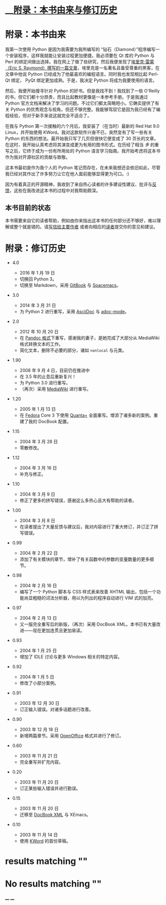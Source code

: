 #  __[附录：本书由来与修订历史](.)

# 附录：本书由来 

我第一次使用 Python 是因为我需要为我所编写的 “钻石（Diamond）”程序编写一个安装程序，这样我就能让安装过程更加便捷。我必须要在 Qt 库的 Python 与 Perl 的绑定间做出选择。我在网上了做了些研究，然后我便发现了[埃里克·雷蒙（Eric S. Raymond）撰写的一篇文章](http://www.python.org/about/success/esr/)，埃里克是一名著名且备受尊重的黑客，在文章中他说 Python 已经成为了他最喜欢的编程语言。同时我也发现相比起 Perl-Qt 绑定， PyQt 绑定更加成熟。于是，我决定 Python 将成为我要使用的语言。

然后，我便开始搜寻针对 Python 的好书。但是我找不到！我找到了一些 O'Reilly 的书，但它们都十分昂贵，而且比起教材更像是一本参考手册。于是我通过 Python 官方文档来解决了学习的问题。不过它们都太简略短小。它确实提供了有关 Python 的优秀观念与视角，但还不够完整。我能够驾驭它是因为我已经有了编程经验，但对于新手来说这就完全不适合了。

在我与 Python 第一次接触的六个月后，我安装了（在当时）最新的 Red Hat 9.0 Linux，并开始使用 KWord。我对这款软件兴奋不已，突然变有了写一些有关 Python 的东西的想法。最开始我只写了几页但很快它便变成了 30 页长的文章。在这时，我开始认真考虑将其演变成更为有用的图书形式。在历经了相当 _多_ 的重写之后，它终于成为一份有所用处的 Python 语言学习指南。我开始考虑将这本书作为我对开源社区的贡献与致敬。

这本书最初是作为我个人的 Python 笔记而存在，在未来我想还会依旧如此，尽管我已经对其作出了许多努力让它在他人面前能够显得更为可口。:)

因为有着真正的开源精神，我收到了来自热心读者的许多建设性建议、批评与[反馈](./#who-reads-bop)，这些在我改进这本书的过程中对我帮助颇深。

## 本书目前的状态

本书需要来自它的读者帮助，例如由你来指出这本书的任何部分还不够好，难以理解或整个就是错的。请[写信给主要作者](http://www.swaroopch.com/contact/) 或者向相应的[译者](23.translations.html#translations)提交你的意见和建议。

# 附录：修订历史 

  * 4.0
    * 2016 年 1 月 19 日
    * 切换回 Python 3。
    * 切换至 Markdown，采用 [GitBook](https://www.gitbook.com) 与 [Spacemacs](http://spacemacs.org)。
  * 3.0

    * 2014 年 3 月 31 日
    * 为 Python 2 进行重写，采用 [AsciiDoc](http://asciidoctor.org/docs/what-is-asciidoc/) 与 [adoc-mode](https://github.com/sensorflo/adoc-mode/wiki)。
  * 2.0

    * 2012 年 10 月 20 日
    * 在 [Pandoc 格式](http://johnmacfarlane.net/pandoc/README.html)下重写，感谢我的妻子，是她完成了大部分从 MediaWiki 格式转换文本的工作。
    * 简化文本，删除不必要的部分，诸如 `nonlocal` 与元类。
  * 1.90

    * 2008 年 9 月 4 日，目前仍在推进中
    * 在 3.5 年的止息后重新复兴！
    * 为 Python 3.0 进行重写。
    * （再次）采用 [MediaWiki](http://www.mediawiki.org) 进行重写。
  * 1.20

    * 2005 年 1 月 13 日
    * 在 [Fedora](http://fedoraproject.org/) Core 3 下使用 [Quanta+](https://en.wikipedia.org/wiki/Quanta_Plus) 全面重写。增添了诸多新的案例。重建了我的 DocBook 配置。
  * 1.15

    * 2004 年 3 月 28 日
    * 零散修改。
  * 1.12

    * 2004 年 3 月 16 日
    * 补充与修正。
  * 1.10

    * 2004 年 3 月 9 日
    * 修正了更多的拼写错误，感谢这么多热心且大有帮助的读者。
  * 1.00

    * 2004 年 3 月 8 日
    * 在读者提出了大量反馈与建议后，我对内容进行了重大修订，并订正了拼写错误。
  * 0.99

    * 2004 年 2 月 22 日
    * 添加了有关模块的章节，增补了有关函数中的参数的变量数量的更多细节。
  * 0.98

    * 2004 年 2 月 16 日
    * 编写了一个 Python 脚本与 CSS 样式表来改善 XHTML 输出，包括一个功能尚显粗糙的词法分析器，用以为列出的程序自动进行 VIM 式的加亮。
  * 0.97

    * 2004 年 2 月 13 日
    * 又一版完全重写后的新版，（再次）采用 DocBook XML。本书已有大量改进——现在更加连贯且更加易读。
  * 0.93

    * 2004 年 1 月 25 日
    * 增加了 IDLE 讨论与更多 Windows 相关的特定内容。
  * 0.92

    * 2004 年 1 月 5 日
    * 修改了小部分案例。
  * 0.91

    * 2003 年 12 月 30 日
    * 订正输入错误。对诸多话题进行改善。
  * 0.90

    * 2003 年 12 月 18 日
    * 新增两篇章节。采用 [OpenOffice](https://en.wikipedia.org/wiki/OpenOffice) 格式并进行了修订。
  * 0.60

    * 2003 年 11 月 21 日
    * 完全重写并扩充内容。
  * 0.20

    * 2003 年 11 月 20 日
    * 订正某些输入错误并进行勘误。
  * 0.15

    * 2003 年 11 月 20 日
    * 迁移至 [DocBook XML](https://en.wikipedia.org/wiki/DocBook) 与 XEmacs。
  * 0.10

    * 2003 年 11 月 14 日
    * 使用 [KWord](https://en.wikipedia.org/wiki/Kword) 的首份草稿。



#  results matching ""




# No results matching ""

[ __](21.about.html) [ __](23.translations.html)
